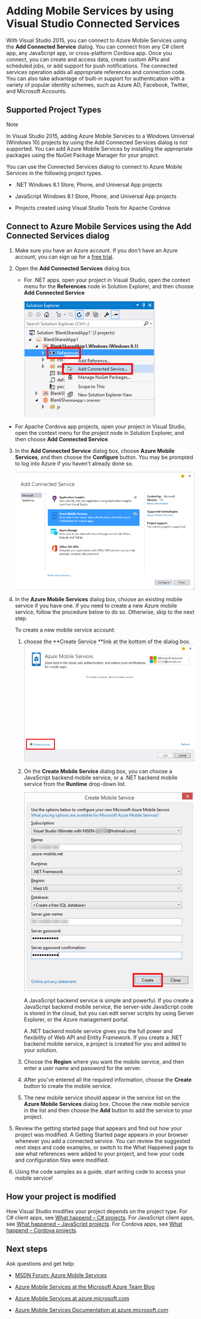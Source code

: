 <properties 
   pageTitle="Adding Mobile Services by using Connected Services in Visual Studio | Microsoft Azure"
   description="Add Mobile Services by using the Visual Studio Add Connected Services dialog box"
   services="visual-studio-online"
   documentationCenter="na"
   authors="mlhoop"
   manager="douge"
   editor="" />

<tags 
   ms.service="visual-studio-online"
   ms.devlang="na"
   ms.topic="article"
   ms.tgt_pltfrm="na"
   ms.workload="mobile"
   ms.date="12/16/2015"
   ms.author="mlearned" />

# Adding Mobile Services by using Visual Studio Connected Services
With Visual Studio 2015, you can connect to Azure Mobile Services using the **Add Connected Service** dialog. You can connect from any C# client app, any JavaScript app, or cross-platform Cordova app. Once you connect, you can create and access data, create custom APIs and scheduled jobs, or add support for push notifications.  The connected services operation adds all appropriate references and connection code. You can also take advantage of built-in support for authentication with a variety of popular identity schemes, such as Azure AD, Facebook, Twitter, and Microsoft Accounts.

## Supported Project Types
> [!NOTE]
> In Visual Studio 2015, adding Azure Mobile Services to a Windows Universal (Windows 10) projects by using the Add Connected Services dialog is not supported. You can add Azure Mobile Services by installing the appropriate packages using the NuGet Package Manager for your project.
> 
> 
You can use the Connected Services dialog to connect to Azure Mobile Services in the following project types.

* .NET Windows 8.1 Store, Phone, and Universal App projects

* JavaScript Windows 8.1 Store, Phone, and Universal App projects

* Projects created using Visual Studio Tools for Apache Cordova


## Connect to Azure Mobile Services using the Add Connected Services dialog
1. Make sure you have an Azure account. If you don't have an Azure account, you can sign up for a [free trial](http://go.microsoft.com/fwlink/?LinkId=518146).

2. Open the **Add Connected Services** dialog box.

   * For .NET apps, open your project in Visual Studio, open the context menu for the **References** node in Solution Explorer, and then choose **Add Connected Service**

     ![Connecting to Azure Mobile Service](./media/vs-azure-tools-connected-services-add-mobile-services/IC797635.png)

* For Apache Cordova app projects, open your project in Visual Studio, open the context menu for the project node in Solution Explorer, and then choose **Add Connected Service**.


3. In the **Add Connected Service** dialog box, choose **Azure Mobile Services**, and then choose the **Configure** button. You may be prompted to log into Azure if you haven't already done so.

    ![Adding an Azure Mobile Service](./media/vs-azure-tools-connected-services-add-mobile-services/IC797636.png)

4. In the **Azure Mobile Services** dialog box, choose an existing mobile service if you have one. If you need to create a new Azure mobile service, follow the procedure below to do so. Otherwise, skip to the next step.

    To create a new mobile service account:

   1. choose the **Create Service **link at the bottom of the dialog box.
 ![Add new mobile connected service](./media/vs-azure-tools-connected-services-add-mobile-services/IC797637.png)


    2. On the **Create Mobile Service** dialog box, you can choose a JavaScript backend mobile service, or a .NET backend mobile service from the **Runtime** drop-down list. 

        ![Creating a mobile service](./media/vs-azure-tools-connected-services-add-mobile-services/IC797638.png)

        A JavaScript backend service is simple and powerful. If you create a JavaScript backend mobile service, the server-side JavaScript code is stored in the cloud, but you can edit server scripts by using Server Explorer, or the Azure management portal. 

        A .NET backend mobile service gives you the full power and flexibility of Web API and Entity Framework. If you create a .NET backend mobile service, a project is created for you and added to your solution. 

    1. Choose the **Region** where you want the mobile service, and then enter a user name and password for the server.

    1. After you've entered all the required information, choose the **Create** button to create the mobile service.
    2. The new mobile service should appear in the service list on the **Azure Mobile Services** dialog box. Choose the new mobile service in the list and then choose the **Add** button to add the service to your project.


1. Review the getting started page that appears and find out how your project was modified. A Getting Started page appears in your browser whenever you add a connected service. You can review the suggested next steps and code examples, or switch to the What Happened page to see what references were added to your project, and how your code and configuration files were modified.

2. Using the code samples as a guide, start writing code to access your mobile service!


## How your project is modified
How Visual Studio modifies your project depends on the project type. For C# client apps, see [What happend – C# projects](http://go.microsoft.com/fwlink/p/?LinkId=513119). For JavaScript client apps, see [What happened – JavaScript projects](http://go.microsoft.com/fwlink/p/?LinkId=513120). For Cordova apps, see [What happend – Cordova projects](http://go.microsoft.com/fwlink/p/?LinkId=513116).

## Next steps
Ask questions and get help: 

* [MSDN Forum: Azure Mobile Services](https://social.msdn.microsoft.com/forums/azure/home?forum=azuremobile)

* [Azure Mobile Services at the Microsoft Azure Team Blog](https://azure.microsoft.com/blog/topics/mobile/)

* [Azure Mobile Services at azure.microsoft.com](https://azure.microsoft.com/services/mobile-services/)

* [Azure Mobile Services Documentation at azure.microsoft.com](https://azure.microsoft.com/documentation/services/mobile-services/)


